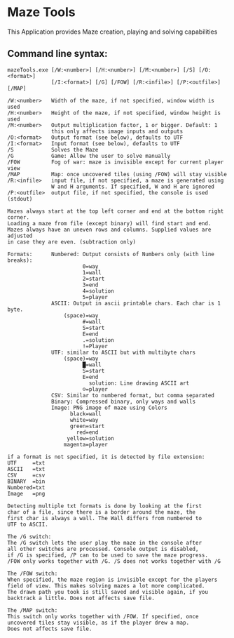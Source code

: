﻿Maze Tools
==========
This Application provides Maze creation, playing and solving capabilities

Command line syntax:
--------------------
    mazeTools.exe [/W:<number>] [/H:<number>] [/M:<number>] [/S] [/O:<format>]
                  [/I:<format>] [/G] [/FOW] [/R:<infile>] [/P:<outfile>] [/MAP]

    /W:<number>   Width of the maze, if not specified, window width is used
    /H:<number>   Height of the maze, if not specified, window height is used
    /M:<number>   Output multiplication factor, 1 or bigger. Default: 1
                  this only affects image inputs and outputs
    /O:<format>   Output format (see below), defaults to UTF
    /I:<format>   Input format (see below), defaults to UTF
    /S            Solves the Maze
    /G            Game: Allow the user to solve manually
    /FOW          Fog of war: maze is invisible except for current player view
    /MAP          Map: once uncovered tiles (using /FOW) will stay visible
    /R:<infile>   input file, if not specified, a maze is generated using
                  W and H arguments. If specified, W and H are ignored
    /P:<outfile>  output file, if not specified, the console is used (stdout)

    Mazes always start at the top left corner and end at the bottom right corner.
    Loading a maze from file (except binary) will find start and end.
    Mazes always have an uneven rows and columns. Supplied values are adjusted
    in case they are even. (subtraction only)

    Formats:      Numbered: Output consists of Numbers only (with line breaks):
                            0=way
                            1=wall
                            2=start
                            3=end
                            4=solution
                            5=player
                  ASCII: Output in ascii printable chars. Each char is 1 byte.
                      (space)=way
                            #=wall
                            S=start
                            E=end
                            .=solution
                            !=Player
                  UTF: similar to ASCII but with multibyte chars
                      (space)=way
                            █=wall
                            S=start
                            E=end
                              solution: Line drawing ASCII art
                            ☺=player
                  CSV: Similar to numbered format, but comma separated
                  Binary: Compressed binary, only ways and walls
                  Image: PNG image of maze using Colors
                        black=wall
                        white=way
                        green=start
                          red=end
                       yellow=solution
                      magenta=player

    if a format is not specified, it is detected by file extension:
    UTF     =txt
    ASCII   =txt
    CSV     =csv
    BINARY  =bin
    Numbered=txt
    Image   =png

    Detecting multiple txt formats is done by looking at the first
    char of a file, since there is a border around the maze, the
    first char is always a wall. The Wall differs from numbered to
    UTF to ASCII.

    The /G switch:
    The /G switch lets the user play the maze in the console after
    all other switches are processed. Console output is disabled,
    if /G is specified, /P can to be used to save the maze progress.
    /FOW only works together with /G. /S does not works together with /G

    The /FOW switch:
    When specified, the maze region is invisible except for the players
    field of view. This makes solving mazes a lot more complicated.
    The drawn path you took is still saved and visible again, if you
    backtrack a little. Does not affects save file.

    The /MAP switch:
    This switch only works together with /FOW. If specified, once
    uncovered tiles stay visible, as if the player drew a map.
    Does not affects save file.

